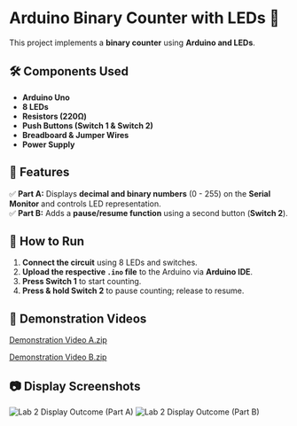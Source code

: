 # Arduino Binary Counter with LEDs 🔢

This project implements a **binary counter** using **Arduino and LEDs**.

## 🛠️ Components Used
- **Arduino Uno**
- **8 LEDs**
- **Resistors (220Ω)**
- **Push Buttons (Switch 1 & Switch 2)**
- **Breadboard & Jumper Wires**
- **Power Supply**

## 📌 Features
✅ **Part A:** Displays **decimal and binary numbers** (0 - 255) on the **Serial Monitor** and controls LED representation.  
✅ **Part B:** Adds a **pause/resume function** using a second button (**Switch 2**).  

## 🔧 How to Run
1. **Connect the circuit** using 8 LEDs and switches.
2. **Upload the respective `.ino` file** to the Arduino via **Arduino IDE**.
3. **Press Switch 1** to start counting.
4. **Press & hold Switch 2** to pause counting; release to resume.

## 🎥 Demonstration Videos
[Demonstration Video A.zip](https://github.com/user-attachments/files/19199098/Demonstration.Video.A.zip)

[Demonstration Video B.zip](https://github.com/user-attachments/files/19199102/Demonstration.Video.B.zip)

## 📷 Display Screenshots
![Lab 2 Display Outcome (Part A)](https://github.com/user-attachments/assets/c5c53406-b82e-4b30-a357-83972eff5342)
![Lab 2 Display Outcome (Part B)](https://github.com/user-attachments/assets/25580c93-021c-4242-81a7-1788544be529)
